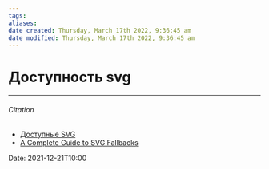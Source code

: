 ```yaml
---
tags: 
aliases: 
date created: Thursday, March 17th 2022, 9:36:45 am
date modified: Thursday, March 17th 2022, 9:36:45 am
---
```


# Доступность svg

---

###### Citation

- [Доступные SVG](http://prgssr.ru/development/dostupnye-svg.html)
- [A Complete Guide to SVG Fallbacks](https://css-tricks.com/a-complete-guide-to-svg-fallbacks/)

Date: 2021-12-21T10:00
